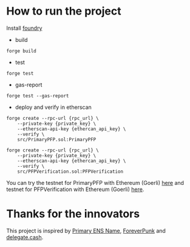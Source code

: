 # How to run the project
Install [foundry](https://book.getfoundry.sh/)

- build
```
forge build
```

- test
```
forge test 
```

- gas-report
```
forge test --gas-report
```

- deploy and verify in etherscan
```
forge create --rpc-url {rpc_url} \
    --private-key {private_key} \
    --etherscan-api-key {ethercan_api_key} \
    --verify \
    src/PrimaryPFP.sol:PrimaryPFP
```
```
forge create --rpc-url {rpc_url} \
    --private-key {private_key} \
    --etherscan-api-key {ethercan_api_key} \
    --verify \
    src/PFPVerification.sol:PFPVerification
```

You can try the testnet for PrimaryPFP with Ethereum (Goerli) [here](https://goerli.etherscan.io/address/0xD2068Fea1e1123a68007b836178f03dEf5aD7717) and testnet for PFPVerification with Ethereum (Goerli) [here](https://goerli.etherscan.io/address/0x7a9c9c192c3F56F240f798c2D22D1b7cf2bc5bC1).

# Thanks for the innovators
This project is inspired by [Primary ENS Name](https://app.ens.domains/faq#what-is-a-primary-ens-name-record), [ForeverPunk](https://twitter.com/foreverpunksnft) and [delegate.cash](https://delegate.cash).
